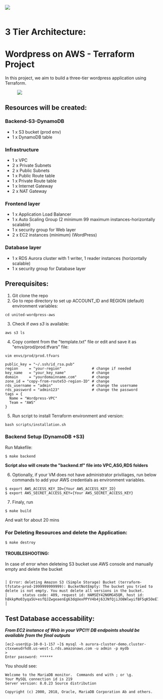 <img src="https://github.com/devops-cloud-group/united-wordpress-aws/badge.svg?branch=main"><br>
<br>
# 3 Tier Architecture:
# Wordpress on AWS - Terraform Project 

In this project, we aim to build a three-tier wordpress application using Terraform.
<figure>
<img src="https://www.wellarchitectedlabs.com/Reliability/300_Testing_for_Resiliency_of_EC2_RDS_and_S3/Images/ThreeTierArchitecture.png">
</figure>

## Resources will be created:

### Backend-S3-DynamoDB
* 1 x S3 bucket (prod env)
* 1 x DynamoDB table

### Infrastructure
* 1 x VPC 
* 2 x Private Subnets 
* 2 x Public Subnets 
* 1 x Public Route table 
* 1 x Private Route table
* 1 x Internet Gateway 
* 2 x NAT Gateway  

### Frontend layer

* 1 x Application Load Balancer 
* 1 x Auto Scaling Group (2 minimum 99 maximum instances-horizontally scalable) 
* 1 x security group for Web layer 
* 2 x EC2 instances (minimum) (WordPress)


### Database layer

* 1 x RDS Aurora cluster with 1 writer, 1 reader instances (horizontally scalable)
* 1 x security group for Database layer  


## Prerequisites: 
1. Git clone the repo
2. Go to repo directory to set up ACCOUNT_ID and REGION (default) environment variables:
```shell
cd united-wordpress-aws
```

3. Check if  *aws s3*  is available:
```shell
aws s3 ls
```

4. Copy content from the "template.txt" file or edit and save it as "envs/prod/prod.tfvars" file:

```shell 
vim envs/prod/prod.tfvars
```

```shell 
public_key = "~/.ssh/id_rsa.pub"
region     = "your-region"              # change if needed
key_name   = "your_key_name"            # change
domain     = "yourdomainname.com"       # change
zone_id = "copy-from-route53-region-ID" # change
rds_username = "admin"                  # change the username 
rds_password = "admin123"               # change the password 
tags = {
  Name = "Wordpress-VPC"
  Team = "AWS"
}
```
5. Run script to install Terraform environment and version:

```shell
bash scripts/installation.sh
```
### Backend Setup (DynamoDB +S3)
Run Makefile:

```shell
$ make backend
```
**Script also will create  the "backend.tf" file into VPC,ASG,RDS folders**


6. Optionally, if your VM does not have administrator priviliages, run below commands to add your AWS credentials as environment variables.

```shell 
$ export AWS_ACCESS_KEY_ID={Your AWS_ACCESS_KEY_ID} 
$ export AWS_SECRET_ACCESS_KEY={Your AWS_SECRET_ACCESS_KEY} 

```

7. Finaly, run 
```shell
$ make build
```
And wait for about 20 mins


### For Deleting Resources and delete the Application:

```shell
$ make destroy

```
#### TROUBLESHOOTING: 

In case of error when deleteing S3 bucket use AWS console and manually empty and delete the bucket
```shell

│ Error: deleting Amazon S3 (Simple Storage) Bucket (terraform-tfstate-prod-1999999999999): BucketNotEmpty: The bucket you tried to delete is not empty. You must delete all versions in the bucket.
│       status code: 409, request id: HAMSEY42N6MG45QR, host id: h8kkpMo03yqa5U+esfQJZwgeaenEg63dqUexPPYV4b4j63JNfQjiJO8WlwyifBF5qK5OeE7ZXlU=
│ 
```

## Test Database accessability: 

***From EC2 instance of Web in your VPC!!!***
***DB endpoints should be available from the final outputs***

```shell 
[ec2-user@ip-10-0-1-157 ~]$ mysql -h aurora-cluster-demo.cluster-ctxxweudrhd8.us-west-1.rds.amazonaws.com -u admin -p mydb
>
Enter password: ******
```
You should see:

```shell 
Welcome to the MariaDB monitor.  Commands end with ; or \g.
Your MySQL connection id is 219
Server version: 8.0.23 Source distribution

Copyright (c) 2000, 2018, Oracle, MariaDB Corporation Ab and others.

```
